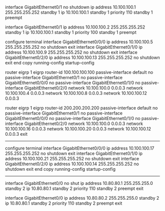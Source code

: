 interface GigabitEthernet0/1
no shutdown
ip address 10.100.100.1 255.255.255.252
standby 1 ip 10.100.100.1
standby 1 priority 110
standby 1 preempt

interface GigabitEthernet0/1
ip address 10.100.100.2 255.255.255.252
standby 1 ip 10.100.100.1
standby 1 priority 100
standby 1 preempt

configure terminal
interface GigabitEthernet0/0/0
ip address 10.100.100.5 255.255.255.252
no shutdown
exit
interface GigabitEthernet0/1/0
ip address 10.100.100.9 255.255.255.252
no shutdown
exit
interface GigabitEthernet0/2/0
ip address 10.100.100.13 255.255.255.252
no shutdown
exit
end
copy running-config startup-config


router eigrp 1
 eigrp router-id 100.100.100.100
 passive-interface default
 no passive-interface GigabitEthernet0/1
 no passive-interface GigabitEthernet0/0/0
 no passive-interface GigabitEthernet0/1/0
 no passive-interface GigabitEthernet0/2/0
 network 10.100.100.0 0.0.0.3
 network 10.100.100.4 0.0.0.3
 network 10.100.100.8 0.0.0.3
 network 10.100.100.12 0.0.0.3


router eigrp 1
 eigrp router-id 200.200.200.200
 passive-interface default
 no passive-interface GigabitEthernet0/1
 no passive-interface GigabitEthernet0/0/0
 no passive-interface GigabitEthernet0/1/0
 no passive-interface GigabitEthernet0/2/0
 network 10.100.100.0 0.0.0.3
 network 10.100.100.16 0.0.0.3
 network 10.100.100.20 0.0.0.3
 network 10.100.100.12 0.0.0.3
 exit


---


configure terminal
interface GigabitEthernet0/0/0
ip address 10.100.100.17 255.255.255.252
no shutdown
exit
interface GigabitEthernet0/1/0
ip address 10.100.100.21 255.255.255.252
no shutdown
exit
interface GigabitEthernet0/2/0
ip address 10.100.100.14 255.255.255.252
no shutdown
exit
end
copy running-config startup-config

---
interface GigabitEthernet0/0
no shut
 ip address 10.80.80.1 255.255.255.0
 standby 2 ip 10.80.80.1
 standby 2 priority 110
 standby 2 preempt
 exit

interface GigabitEthernet0/0
 ip address 10.80.80.2 255.255.255.0
 standby 2 ip 10.80.80.1
 standby 2 priority 110
 standby 2 preempt
 exit
